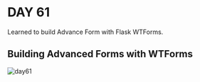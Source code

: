 # DAY 61
Learned to build Advance Form with Flask WTForms.
## Building Advanced Forms with WTForms
![day61](https://github.com/diorithaliti/100-Days-of-Code-The-Complete-Python-Pro-Bootcamp/assets/74361197/6436b8ac-5823-4069-b767-53eb90203d79)
